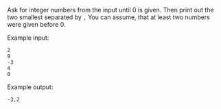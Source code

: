 Ask for integer numbers from the input until 0 is given.
Then print out the two smallest separated by `,` 
You can assume, that at least two numbers were given before 0.

Example input:
```
2
9
-3
4
0
```

Example output:
```
-3,2
```
